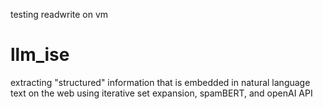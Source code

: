 testing readwrite on vm


# llm_ise
extracting "structured" information that is embedded in natural language text on the web using iterative set expansion, spamBERT, and openAI API
